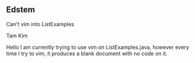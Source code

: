 ## Edstem

Can't vim into ListExamples

Tam Kim

Hello I am currently trying to use vim on ListExamples.java, however every time I try to vim, it produces a blank document with no code on it.
